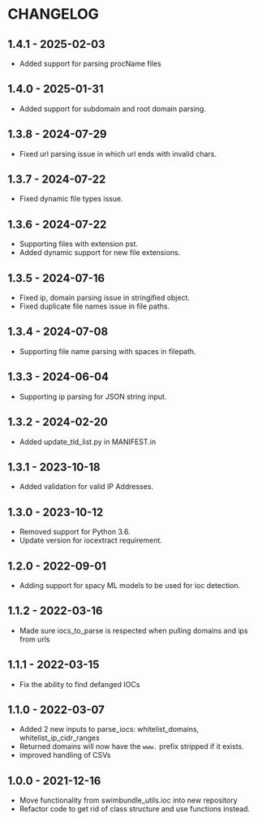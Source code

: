 # CHANGELOG

## 1.4.1 - 2025-02-03

* Added support for parsing procName files


## 1.4.0 - 2025-01-31

* Added support for subdomain and root domain parsing.

## 1.3.8 - 2024-07-29

* Fixed url parsing issue in which url ends with invalid chars.

## 1.3.7 - 2024-07-22

* Fixed dynamic file types issue.

## 1.3.6 - 2024-07-22

* Supporting files with extension pst.
* Added dynamic support for new file extensions.

## 1.3.5 - 2024-07-16

* Fixed ip, domain parsing issue in stringified object.
* Fixed duplicate file names issue in file paths.

## 1.3.4 - 2024-07-08

* Supporting file name parsing with spaces in filepath.

## 1.3.3 - 2024-06-04

* Supporting ip parsing for JSON string input.

## 1.3.2 - 2024-02-20

* Added update_tld_list.py in MANIFEST.in

## 1.3.1 - 2023-10-18

* Added validation for valid IP Addresses.

## 1.3.0 - 2023-10-12

* Removed support for Python 3.6. 
* Update version for iocextract requirement.

## 1.2.0 - 2022-09-01

* Adding support for spacy ML models to be used for ioc detection.

## 1.1.2 - 2022-03-16

* Made sure iocs_to_parse is respected when pulling domains and ips from urls

## 1.1.1 - 2022-03-15

* Fix the ability to find defanged IOCs

## 1.1.0 - 2022-03-07

* Added 2 new inputs to parse_iocs: whitelist_domains, whitelist_ip_cidr_ranges
* Returned domains will now have the `www.` prefix stripped if it exists.
* improved handling of CSVs

## 1.0.0 - 2021-12-16
* Move functionality from swimbundle_utils.ioc into new repository
* Refactor code to get rid of class structure and use functions instead.
